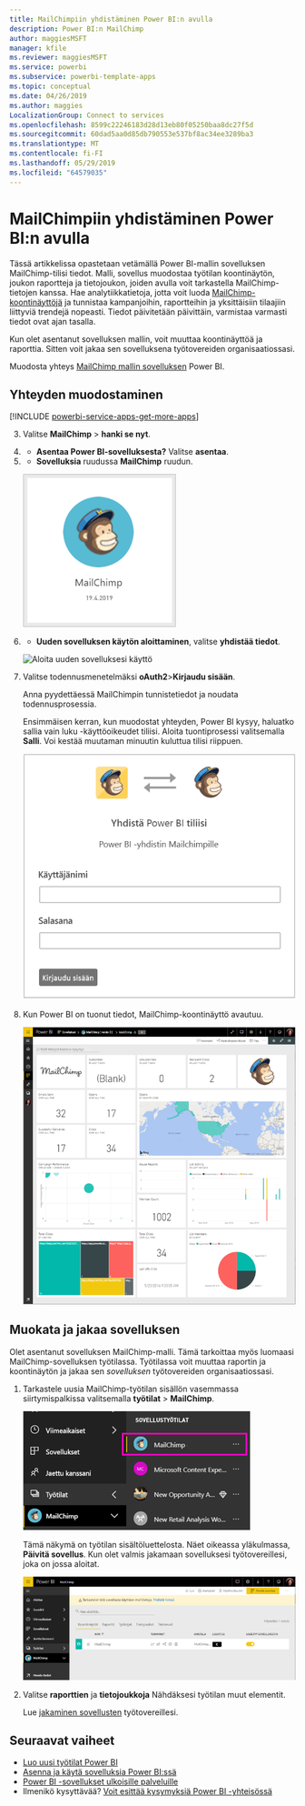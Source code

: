 ```yaml
---
title: MailChimpiin yhdistäminen Power BI:n avulla
description: Power BI:n MailChimp
author: maggiesMSFT
manager: kfile
ms.reviewer: maggiesMSFT
ms.service: powerbi
ms.subservice: powerbi-template-apps
ms.topic: conceptual
ms.date: 04/26/2019
ms.author: maggies
LocalizationGroup: Connect to services
ms.openlocfilehash: 8599c22246183d28d13eb80f05250baa8dc27f5d
ms.sourcegitcommit: 60dad5aa0d85db790553e537bf8ac34ee3289ba3
ms.translationtype: MT
ms.contentlocale: fi-FI
ms.lasthandoff: 05/29/2019
ms.locfileid: "64579035"
---
```

# <a name="connect-to-mailchimp-with-power-bi"></a>MailChimpiin yhdistäminen Power BI:n avulla
Tässä artikkelissa opastetaan vetämällä Power BI-mallin sovelluksen MailChimp-tilisi tiedot. Malli, sovellus muodostaa työtilan koontinäytön, joukon raportteja ja tietojoukon, joiden avulla voit tarkastella MailChimp-tietojen kanssa. Hae analytiikkatietoja, jotta voit luoda [MailChimp-koontinäyttöjä](https://powerbi.microsoft.com/integrations/mailchimp) ja tunnistaa kampanjoihin, raportteihin ja yksittäisiin tilaajiin liittyviä trendejä nopeasti. Tiedot päivitetään päivittäin, varmistaa varmasti tiedot ovat ajan tasalla.

Kun olet asentanut sovelluksen mallin, voit muuttaa koontinäyttöä ja raporttia. Sitten voit jakaa sen sovelluksena työtovereiden organisaatiossasi.

Muodosta yhteys [MailChimp mallin sovelluksen](https://app.powerbi.com/getdata/services/mailchimp) Power BI.

## <a name="how-to-connect"></a>Yhteyden muodostaminen

[!INCLUDE [powerbi-service-apps-get-more-apps](./includes/powerbi-service-apps-get-more-apps.md)]

3. Valitse **MailChimp** \> **hanki se nyt**.
4. - **Asentaa Power BI-sovelluksesta?** Valitse **asentaa**.
4. - **Sovelluksia** ruudussa **MailChimp** ruudun.

    ![Power BI MailChimp sovelluksen ruudun](media/service-connect-to-mailchimp/power-bi-connect-mailchimp.png)

6. - **Uuden sovelluksen käytön aloittaminen**, valitse **yhdistää tiedot**.

    ![Aloita uuden sovelluksesi käyttö](media/service-tutorial-connect-to-github/power-bi-github-app-tutorial-connect-data.png)

1. Valitse todennusmenetelmäksi **oAuth2**\>**Kirjaudu sisään**.
   
    Anna pyydettäessä MailChimpin tunnistetiedot ja noudata todennusprosessia.
   
    Ensimmäisen kerran, kun muodostat yhteyden, Power BI kysyy, haluatko sallia vain luku -käyttöoikeudet tiliisi. Aloita tuontiprosessi valitsemalla **Salli**. Voi kestää muutaman minuutin kuluttua tilisi riippuen.
   
    ![Power BI-yhdistin mailchimpille](media/service-connect-to-mailchimp/allow.png)

5. Kun Power BI on tuonut tiedot, MailChimp-koontinäyttö avautuu.
   
    ![Power BI MailChimp-koontinäyttö](media/service-connect-to-mailchimp/power-bi-mailchimp-dashboard.png)

## <a name="modify-and-distribute-your-app"></a>Muokata ja jakaa sovelluksen

Olet asentanut sovelluksen MailChimp-malli. Tämä tarkoittaa myös luomaasi MailChimp-sovelluksen työtilassa. Työtilassa voit muuttaa raportin ja koontinäytön ja jakaa sen *sovelluksen* työtovereiden organisaatiossasi. 

1. Tarkastele uusia MailChimp-työtilan sisällön vasemmassa siirtymispalkissa valitsemalla **työtilat** > **MailChimp**. 

    ![MailChimp-työtilan vasemmanpuoleisessa siirtymisruudussa](media/service-connect-to-mailchimp/power-bi-mailchimp-left-nav.png)

    Tämä näkymä on työtilan sisältöluettelosta. Näet oikeassa yläkulmassa, **Päivitä sovellus**. Kun olet valmis jakamaan sovelluksesi työtovereillesi, joka on jossa aloitat.

    ![Sisällön MailChimp-luetteloon](media/service-connect-to-mailchimp/power-bi-mailchimp-content-list.png)

2. Valitse **raporttien** ja **tietojoukkoja** Nähdäksesi työtilan muut elementit. 

    Lue [jakaminen sovellusten](service-create-distribute-apps.md) työtovereillesi.

## <a name="next-steps"></a>Seuraavat vaiheet

* [Luo uusi työtilat Power BI](service-create-the-new-workspaces.md)
* [Asenna ja käytä sovelluksia Power BI:ssä](consumer/end-user-apps.md)
* [Power BI -sovellukset ulkoisille palveluille](service-connect-to-services.md)
* Ilmenikö kysyttävää? [Voit esittää kysymyksiä Power BI -yhteisössä](http://community.powerbi.com/)

